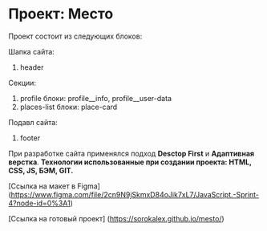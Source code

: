 # Проект: Место

Проект состоит из следующих блоков:

Шапка сайта:

1. header

Секции:

1. profile      блоки: profile__info, profile__user-data
2. places-list  блоки: place-card


Подавл сайта:

1. footer


При разработке сайта применялся подход **Desctop First** и **Адаптивная верстка**.
**Технологии использованные при создании проекта: HTML, CSS, JS, БЭМ, GIT.**


[Ссылка на макет в Figma] (https://www.figma.com/file/2cn9N9jSkmxD84oJik7xL7/JavaScript.-Sprint-4?node-id=0%3A1)

[Ссылка на готовый проект] (https://sorokalex.github.io/mesto/)
